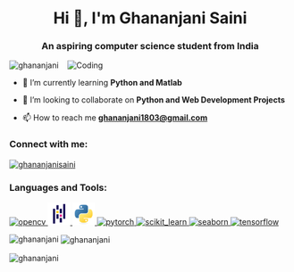 <h1 align="center">Hi 👋, I'm Ghananjani Saini</h1>
<h3 align="center">An aspiring computer science student from India</h3>
<img align="right" alt="Coding" width="400" src="https://cdnb.artstation.com/p/assets/images/images/028/991/999/original/anna-havrylyukh-.gif?1596125112">

<p align="left"> <img src="https://komarev.com/ghpvc/?username=ghananjani&label=Profile%20views&color=0e75b6&style=flat" alt="ghananjani" /> </p>

- 🌱 I’m currently learning **Python and Matlab**

- 👯 I’m looking to collaborate on **Python and Web Development Projects**

- 📫 How to reach me **ghananjani1803@gmail.com**

<h3 align="left">Connect with me:</h3>
<p align="left">
<a href="https://linkedin.com/in/ghananjanisaini" target="blank"><img align="center" src="https://raw.githubusercontent.com/rahuldkjain/github-profile-readme-generator/master/src/images/icons/Social/linked-in-alt.svg" alt="ghananjanisaini" height="30" width="40" /></a>
</p>

<h3 align="left">Languages and Tools:</h3>
<p align="left"> <a href="https://opencv.org/" target="_blank" rel="noreferrer"> <img src="https://www.vectorlogo.zone/logos/opencv/opencv-icon.svg" alt="opencv" width="40" height="40"/> </a> <a href="https://pandas.pydata.org/" target="_blank" rel="noreferrer"> <img src="https://raw.githubusercontent.com/devicons/devicon/2ae2a900d2f041da66e950e4d48052658d850630/icons/pandas/pandas-original.svg" alt="pandas" width="40" height="40"/> </a> <a href="https://www.python.org" target="_blank" rel="noreferrer"> <img src="https://raw.githubusercontent.com/devicons/devicon/master/icons/python/python-original.svg" alt="python" width="40" height="40"/> </a> <a href="https://pytorch.org/" target="_blank" rel="noreferrer"> <img src="https://www.vectorlogo.zone/logos/pytorch/pytorch-icon.svg" alt="pytorch" width="40" height="40"/> </a> <a href="https://scikit-learn.org/" target="_blank" rel="noreferrer"> <img src="https://upload.wikimedia.org/wikipedia/commons/0/05/Scikit_learn_logo_small.svg" alt="scikit_learn" width="40" height="40"/> </a> <a href="https://seaborn.pydata.org/" target="_blank" rel="noreferrer"> <img src="https://seaborn.pydata.org/_images/logo-mark-lightbg.svg" alt="seaborn" width="40" height="40"/> </a> <a href="https://www.tensorflow.org" target="_blank" rel="noreferrer"> <img src="https://www.vectorlogo.zone/logos/tensorflow/tensorflow-icon.svg" alt="tensorflow" width="40" height="40"/> </a> </p>

<p><img align="left" src="https://github-readme-stats.vercel.app/api/top-langs?username=ghananjani&show_icons=true&locale=en&layout=compact" alt="ghananjani" /></p>

<p>&nbsp;<img align="center" src="https://github-readme-stats.vercel.app/api?username=ghananjani&show_icons=true&locale=en" alt="ghananjani" /></p>

<p><img align="center" src="https://github-readme-streak-stats.herokuapp.com/?user=ghananjani&" alt="ghananjani" /></p>
